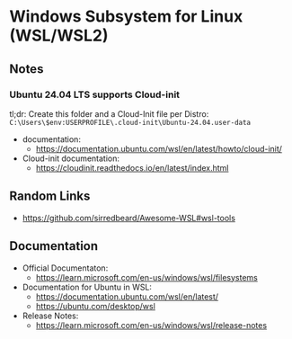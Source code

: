 # Windows Subsystem for Linux (WSL/WSL2)

## Notes

### Ubuntu 24.04 LTS supports Cloud-init

tl;dr: Create this folder and a Cloud-Init file per Distro: `C:\Users\$env:USERPROFILE\.cloud-init\Ubuntu-24.04.user-data`

- documentation:
    - https://documentation.ubuntu.com/wsl/en/latest/howto/cloud-init/
- Cloud-init documentation:
    - https://cloudinit.readthedocs.io/en/latest/index.html

## Random Links

- https://github.com/sirredbeard/Awesome-WSL#wsl-tools

## Documentation

- Official Documentaton:
    - https://learn.microsoft.com/en-us/windows/wsl/filesystems
- Documentation for Ubuntu in WSL:
    - https://documentation.ubuntu.com/wsl/en/latest/
    - https://ubuntu.com/desktop/wsl
- Release Notes:
    - https://learn.microsoft.com/en-us/windows/wsl/release-notes

